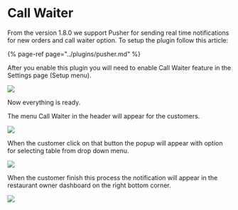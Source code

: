 # Call Waiter

From the version 1.8.0 we support Pusher for sending real time notifications for new orders and call waiter option. To setup the plugin follow this article:

{% page-ref page="../plugins/pusher.md" %}

After you enable this plugin you will need to enable Call Waiter feature in the Settings page \(Setup menu\).

![](https://github.com/dimovdaniel/poscloud/tree/8df92fbd19d751b10539f8e7e63923d91da8c35e/.gitbook/assets/screenshot-1-%20%288%29.png)

Now everything is ready.

The menu Call Waiter in the header will appear for the customers.

![](https://github.com/dimovdaniel/poscloud/tree/8df92fbd19d751b10539f8e7e63923d91da8c35e/.gitbook/assets/screenshot-1-%20%286%29.png)

When the customer click on that button the popup will appear with option for selecting table from drop down menu.

![](https://github.com/dimovdaniel/poscloud/tree/8df92fbd19d751b10539f8e7e63923d91da8c35e/.gitbook/assets/screenshot-1-%20%284%29.png)

When the customer finish this process the notification will appear in the restaurant owner dashboard on the right bottom corner.

![](https://github.com/dimovdaniel/poscloud/tree/8df92fbd19d751b10539f8e7e63923d91da8c35e/.gitbook/assets/screenshot-1-%20%285%29.png)

